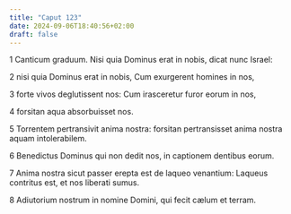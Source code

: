 ```yaml
---
title: "Caput 123"
date: 2024-09-06T18:40:56+02:00
draft: false
---
```




1 Canticum graduum. Nisi quia Dominus erat in nobis, dicat nunc Israel:

2 nisi quia Dominus erat in nobis, Cum exurgerent homines in nos,

3 forte vivos deglutissent nos: Cum irasceretur furor eorum in nos,

4 forsitan aqua absorbuisset nos.

5 Torrentem pertransivit anima nostra: forsitan pertransisset anima nostra aquam intolerabilem.

6 Benedictus Dominus qui non dedit nos, in captionem dentibus eorum.

7 Anima nostra sicut passer erepta est de laqueo venantium: Laqueus contritus est, et nos liberati sumus.

8 Adiutorium nostrum in nomine Domini, qui fecit cælum et terram.

